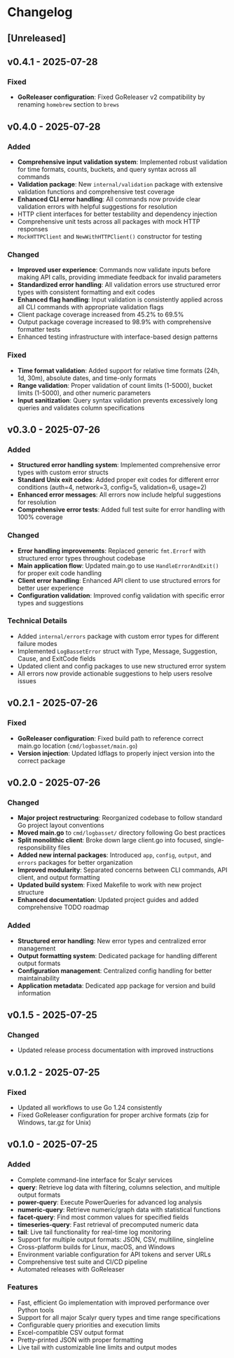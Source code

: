 # Changelog

## [Unreleased]

## v0.4.1 - 2025-07-28

### Fixed
- **GoReleaser configuration**: Fixed GoReleaser v2 compatibility by renaming `homebrew` section to `brews`

## v0.4.0 - 2025-07-28

### Added
- **Comprehensive input validation system**: Implemented robust validation for time formats, counts, buckets, and query syntax across all commands
- **Validation package**: New `internal/validation` package with extensive validation functions and comprehensive test coverage
- **Enhanced CLI error handling**: All commands now provide clear validation errors with helpful suggestions for resolution
- HTTP client interfaces for better testability and dependency injection
- Comprehensive unit tests across all packages with mock HTTP responses
- `MockHTTPClient` and `NewWithHTTPClient()` constructor for testing

### Changed
- **Improved user experience**: Commands now validate inputs before making API calls, providing immediate feedback for invalid parameters
- **Standardized error handling**: All validation errors use structured error types with consistent formatting and exit codes
- **Enhanced flag handling**: Input validation is consistently applied across all CLI commands with appropriate validation flags
- Client package coverage increased from 45.2% to 69.5%
- Output package coverage increased to 98.9% with comprehensive formatter tests
- Enhanced testing infrastructure with interface-based design patterns

### Fixed
- **Time format validation**: Added support for relative time formats (24h, 1d, 30m), absolute dates, and time-only formats
- **Range validation**: Proper validation of count limits (1-5000), bucket limits (1-5000), and other numeric parameters
- **Input sanitization**: Query syntax validation prevents excessively long queries and validates column specifications

## v0.3.0 - 2025-07-26

### Added
- **Structured error handling system**: Implemented comprehensive error types with custom error structs
- **Standard Unix exit codes**: Added proper exit codes for different error conditions (auth=4, network=3, config=5, validation=6, usage=2)
- **Enhanced error messages**: All errors now include helpful suggestions for resolution
- **Comprehensive error tests**: Added full test suite for error handling with 100% coverage

### Changed
- **Error handling improvements**: Replaced generic `fmt.Errorf` with structured error types throughout codebase
- **Main application flow**: Updated main.go to use `HandleErrorAndExit()` for proper exit code handling
- **Client error handling**: Enhanced API client to use structured errors for better user experience
- **Configuration validation**: Improved config validation with specific error types and suggestions

### Technical Details
- Added `internal/errors` package with custom error types for different failure modes
- Implemented `LogBassetError` struct with Type, Message, Suggestion, Cause, and ExitCode fields
- Updated client and config packages to use new structured error system
- All errors now provide actionable suggestions to help users resolve issues

## v0.2.1 - 2025-07-26

### Fixed
- **GoReleaser configuration**: Fixed build path to reference correct main.go location (`cmd/logbasset/main.go`)
- **Version injection**: Updated ldflags to properly inject version into the correct package

## v0.2.0 - 2025-07-26

### Changed
- **Major project restructuring**: Reorganized codebase to follow standard Go project layout conventions
- **Moved main.go** to `cmd/logbasset/` directory following Go best practices
- **Split monolithic client**: Broke down large client.go into focused, single-responsibility files
- **Added new internal packages**: Introduced `app`, `config`, `output`, and `errors` packages for better organization
- **Improved modularity**: Separated concerns between CLI commands, API client, and output formatting
- **Updated build system**: Fixed Makefile to work with new project structure
- **Enhanced documentation**: Updated project guides and added comprehensive TODO roadmap

### Added
- **Structured error handling**: New error types and centralized error management
- **Output formatting system**: Dedicated package for handling different output formats
- **Configuration management**: Centralized config handling for better maintainability
- **Application metadata**: Dedicated app package for version and build information

## v0.1.5 - 2025-07-25

### Changed
- Updated release process documentation with improved instructions

## v.0.1.2 - 2025-07-25

### Fixed
- Updated all workflows to use Go 1.24 consistently
- Fixed GoReleaser configuration for proper archive formats (zip for Windows, tar.gz for Unix)

## v0.1.0 - 2025-07-25

### Added
- Complete command-line interface for Scalyr services
- **query**: Retrieve log data with filtering, columns selection, and multiple output formats
- **power-query**: Execute PowerQueries for advanced log analysis 
- **numeric-query**: Retrieve numeric/graph data with statistical functions
- **facet-query**: Find most common values for specified fields
- **timeseries-query**: Fast retrieval of precomputed numeric data
- **tail**: Live tail functionality for real-time log monitoring
- Support for multiple output formats: JSON, CSV, multiline, singleline
- Cross-platform builds for Linux, macOS, and Windows
- Environment variable configuration for API tokens and server URLs
- Comprehensive test suite and CI/CD pipeline
- Automated releases with GoReleaser

### Features
- Fast, efficient Go implementation with improved performance over Python tools
- Support for all major Scalyr query types and time range specifications
- Configurable query priorities and execution limits
- Excel-compatible CSV output format
- Pretty-printed JSON with proper formatting
- Live tail with customizable line limits and output modes
